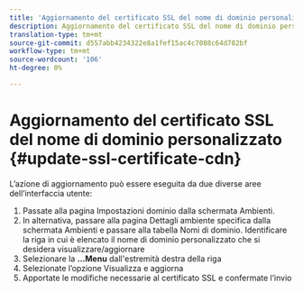 ```yaml
---
title: 'Aggiornamento del certificato SSL del nome di dominio personalizzato '
description: Aggiornamento del certificato SSL del nome di dominio personalizzato
translation-type: tm+mt
source-git-commit: d557abb4234322e8a1fef15ac4c7088c64d782bf
workflow-type: tm+mt
source-wordcount: '106'
ht-degree: 0%

---
```


# Aggiornamento del certificato SSL del nome di dominio personalizzato {#update-ssl-certificate-cdn}

L’azione di aggiornamento può essere eseguita da due diverse aree dell’interfaccia utente:

1. Passate alla pagina Impostazioni dominio dalla schermata Ambienti.
1. In alternativa, passare alla pagina Dettagli ambiente specifica dalla schermata Ambienti e passare alla tabella Nomi di dominio.
Identificare la riga in cui è elencato il nome di dominio personalizzato che si desidera visualizzare/aggiornare
1. Selezionare la **...Menu** dall&#39;estremità destra della riga
1. Selezionate l’opzione Visualizza e aggiorna
1. Apportate le modifiche necessarie al certificato SSL e confermate l’invio
